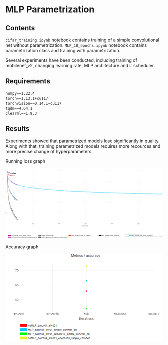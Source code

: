 # MLP Parametrization

## Contents

`cifar_training.ipynb` notebook contains training of a simple convolutional net without parametrization.
`MLP_10_epochs.ipynb` notebook contains parametrization class and training with parametrization.

Several experiments have been conducted, including training of mobilenet_v2, changing learning rate, MLP architecture and lr scheduler.


## Requirements
```
numpy==1.22.4
torch==1.13.1+cu117
torchvision==0.14.1+cu117
tqdm==4.64.1
clearml==1.9.3
```
## Results

Experiments showed that parametrized models lose significantly in quality. Along with that, training parametrized models requires more recources and more precise change of hyperparameters. 

Running loss graph

![Running loss graph](imgs/image.png)

Accuracy graph 

![Accuracy](imgs/image-1.png)